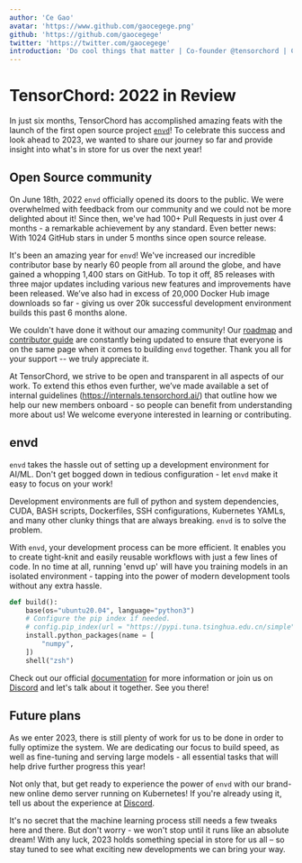 ```yaml
---
author: 'Ce Gao'
avatar: 'https://www.github.com/gaocegege.png'
github: 'https://github.com/gaocegege'
twitter: 'https://twitter.com/gaocegege'
introduction: 'Do cool things that matter | Co-founder @tensorchord | Co-chair @kubeflow | ex-@Tencent, @bytedance, @caicloud'
---
```


# TensorChord: 2022 in Review

In just six months, TensorChord has accomplished amazing feats with the launch of the first open source project [`envd`](https://github.com/tensorchord/envd)! To celebrate this success and look ahead to 2023, we wanted to share our journey so far and provide insight into what's in store for us over the next year!

## Open Source community

On June 18th, 2022 `envd` officially opened its doors to the public. We were overwhelmed with feedback from our community and we could not be more delighted about it! Since then, we've had 100+ Pull Requests in just over 4 months - a remarkable achievement by any standard. Even better news: With 1024 GitHub stars in under 5 months since open source release.

It's been an amazing year for `envd`! We've increased our incredible contributor base by nearly 60 people from all around the globe, and have gained a whopping 1,400 stars on GitHub. To top it off, 85 releases with three major updates including various new features and improvements have been released. We’ve also had in excess of 20,000 Docker Hub image downloads so far - giving us over 20k successful development environment builds this past 6 months alone.

We couldn't have done it without our amazing community! Our [roadmap](https://envd.tensorchord.ai/community/roadmap.html) and [contributor guide](https://envd.tensorchord.ai/community/contributing.html) are constantly being updated to ensure that everyone is on the same page when it comes to building `envd` together. Thank you all for your support -- we truly appreciate it.

At TensorChord, we strive to be open and transparent in all aspects of our work. To extend this ethos even further, we’ve made available a set of internal guidelines (https://internals.tensorchord.ai/) that outline how we help our new members onboard -  so people can benefit from understanding more about us! We welcome everyone interested in learning or contributing.

## envd

`envd` takes the hassle out of setting up a development environment for AI/ML.  Don't get bogged down in tedious configuration - let `envd` make it easy to focus on your work!

Development environments are full of python and system dependencies, CUDA, BASH scripts, Dockerfiles, SSH configurations, Kubernetes YAMLs, and many other clunky things that are always breaking. `envd` is to solve the problem.

With `envd`, your development process can be more efficient. It enables you to create tight-knit and easily reusable workflows with just a few lines of code. In no time at all, running 'envd up' will have you training models in an isolated environment - tapping into the power of modern development tools without any extra hassle.

```python
def build():
    base(os="ubuntu20.04", language="python3")
    # Configure the pip index if needed.
    # config.pip_index(url = "https://pypi.tuna.tsinghua.edu.cn/simple")
    install.python_packages(name = [
        "numpy",
    ])
    shell("zsh")
```

Check out our official [documentation](https://envd.tensorchord.ai/) for more information or join us on [Discord](https://discord.gg/KqswhpVgdU) and let's talk about it together. See you there!

## Future plans

As we enter 2023, there is still plenty of work for us to be done in order to fully optimize the system. We are dedicating our focus to build speed, as well as fine-tuning and serving large models - all essential tasks that will help drive further progress this year!

Not only that, but get ready to experience the power of `envd` with our brand-new online demo server running on Kubernetes! If you're already using it, tell us about the experience at [Discord](https://discord.gg/KqswhpVgdU).

It's no secret that the machine learning process still needs a few tweaks here and there.  But don't worry - we won't stop until it runs like an absolute dream!  With any luck, 2023 holds something special in store for us all – so stay tuned to see what exciting new developments we can bring your way.
